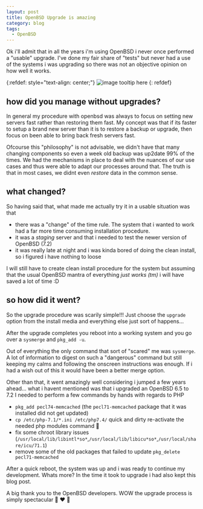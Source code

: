```yaml
---
layout: post
title: OpenBSD Upgrade is amazing
category: blog
tags:
  - OpenBSD
---
```


Ok i'll admit that in all the years i'm using OpenBSD i never once performed a "usable" upgrade. I've done my fair share of "tests" but never had a use of the systems i was upgrading so there was not an objective opinion on how well it works.

{:refdef: style="text-align: center;"}
![image tooltip here]({{site.baseimg}}/images/puffy72.gif)
{: refdef}

## how did you manage without upgrades?
In general my procedure with openbsd was always to focus on setting new servers fast rather than restoring them fast. My concept was that if its faster to setup a brand new server than it is to restore a backup or upgrade, then focus on been able to bring back fresh servers fast.

Ofcourse this "philosophy" is not advisable, we didn't have that many changing components so even a week old backup was up2date 99% of the times. We had the mechanisms in place to deal with the nuances of our use cases and thus were able to adapt our processes around that. The truth is that in most cases, we didnt even _restore_ data in the common sense.

## what changed?
So having said that, what made me actually try it in a usable situation was that
* there was a "change" of the time rule. The system that i wanted to work had a far more time consuming installation procedure.
* it was a _staging_ server and that i needed to test the newer version of OpenBSD (7.2)
* it was really late at night and i was kinda bored of doing the clean install, so i figured i have nothing to loose

I will still have to create clean install procedure for the system but assuming that the usual OpenBSD mantra of everything _just works (tm)_ i will have saved a lot of time :D

## so how did it went?
So the upgrade procedure was scarily simple!!! Just choose the `upgrade` option from the install media and everything else just sort of happens...

After the upgrade completes you reboot into a working system and you go over a `sysmerge` and `pkg_add -u`.

Out of everything the only command that sort of "scared" me was `sysmerge`. A lot of information to digest on such a "dangerous" command but still keeping my calms and following the onscreen instructions was enough. If i had a wish out of this it would have been a better merge option.

Other than that, it went amazingly well considering i jumped a few years ahead... what i havent mentioned was that i upgraded an OpenBSD 6.5 to 7.2
I needed to perform a few commands by hands with regards to PHP
* `pkg_add pecl74-memcached` (the `pecl71-memcached` package that it was installed did not get updated)
* `cp /etc/php-7.1/*.ini /etc/php7.4/` quick and dirty re-activate the needed php modules command :rofl:
* fix some chroot library issues (`/usr/local/lib/libintl*so*`,`/usr/local/lib/libicu*so*`,`/usr/local/share/icu/71.1`)
* remove some of the old packages that failed to update `pkg_delete pecl71-memcached`

After a quick reboot, the system was up and i was ready to continue my development. Whats more? In the time it took to upgrade i had also kept this blog post.

A big thank you to the OpenBSD developers. WOW the upgrade process is simply spectacular :clap: :heart: :blowfish:

